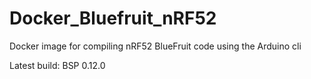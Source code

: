 # Docker_Bluefruit_nRF52
Docker image for compiling nRF52 BlueFruit code using the Arduino cli

Latest build: BSP 0.12.0
